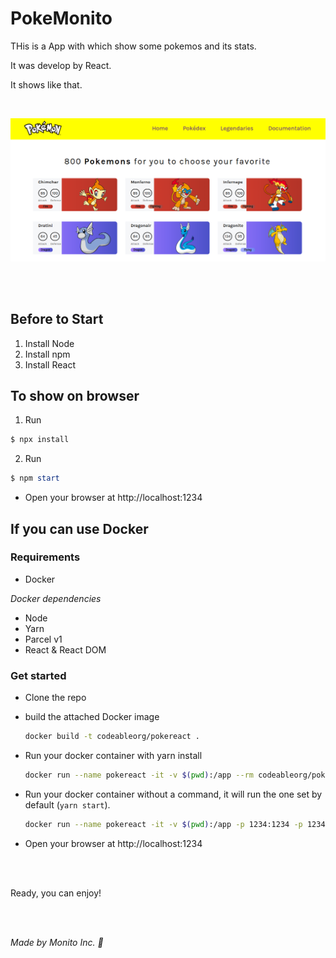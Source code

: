 # PokeMonito

THis is a App with which show some pokemos and its stats.

It was develop by React.

It shows like that.

<br/>

![img](/img/screen.png)

<br/>
<br/>

## Before to Start

1. Install Node
2. Install npm
3. Install React

## To show on browser

1. Run
```powershell
$ npx install
```
2. Run
```powershell
$ npm start
```
- Open your browser at http://localhost:1234

## If you can use Docker

### Requirements

- Docker

_Docker dependencies_

- Node
- Yarn
- Parcel v1
- React & React DOM

### Get started

- Clone the repo
- build the attached Docker image
  ```bash
  docker build -t codeableorg/pokereact .
  ```
- Run your docker container with yarn install

  ```bash
  docker run --name pokereact -it -v $(pwd):/app --rm codeableorg/pokereact yarn install
  ```

- Run your docker container without a command, it will run the one set by default (`yarn start`).
  ```bash
  docker run --name pokereact -it -v $(pwd):/app -p 1234:1234 -p 12345:12345 --rm codeableorg/pokereact
  ```
- Open your browser at http://localhost:1234

<br/><br/>

Ready, you can enjoy!

<br/><br/>

*Made by Monito Inc. 🙊*


